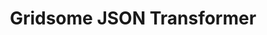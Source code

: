 ---
title: Gridsome JSON Transformer
excerpt: JSON transformer for Gridsome
type: transformer
link: https://gridsome.org/plugins/@gridsome/transformer-json
tags: gridsome, transformer, json
createdAt: 2019-11-02 11:26:00
---